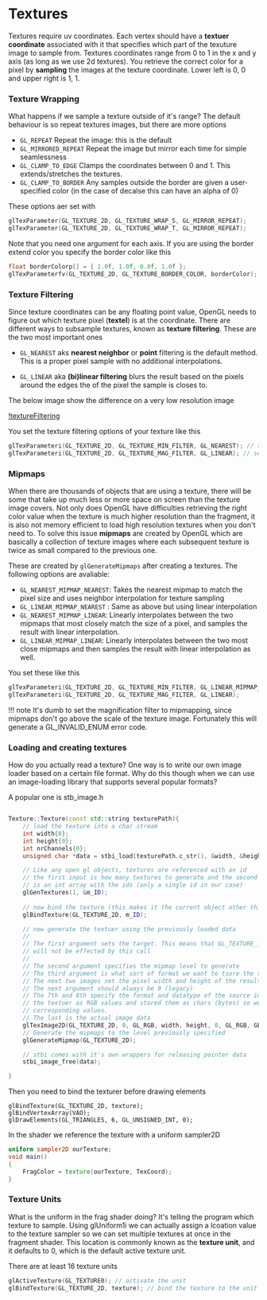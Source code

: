 # Textures

Textures require uv coordinates. Each vertex should have a **textuer coordinate** associated with it that specifies which part of the texuture image to sample from. Textures coordinates range from 0 to 1 in the x and y axis (as long as we use 2d textures). You retrieve the correct color for a pixel by **sampling** the images at the texture coordinate. Lower left is 0, 0 and upper right is 1, 1. 

### Texture Wrapping

What happens if we sample a texture outside of it's range? The default behaviour is so repeat textures images, but there are more options

* ```GL_REPEAT``` Repeat the image: this is the default
* ```GL_MIRRORED_REPEAT``` Repeat the image but mirror each time for simple seamlessness
* ```GL_CLAMP_TO_EDGE``` Clamps the coordinates between 0 and 1. This extends/stretches the textures. 
* ```GL_CLAMP_TO_BORDER``` Any samples outside the border are given a user-specified color (in the case of decalse this can have an alpha of 0)

These options aer set with 

```cpp
glTexParameter(GL_TEXTURE_2D, GL_TEXTURE_WRAP_S, GL_MIRROR_REPEAT);
glTexParameter(GL_TEXTURE_2D, GL_TEXTURE_WRAP_T, GL_MIRROR_REPEAT);
```

Note that you need one argument for each axis. If you are using the border extend color you specify the border color like this

```cpp
float borderColorp[] = { 1.0f, 1.0f, 0.0f, 1.0f };
glTexParameterfv(GL_TEXTURE_2D, GL_TEXTURE_BORDER_COLOR, borderColor);
```

### Texture Filtering

Since texture coordinates can be any floating point value, OpenGL needs to figure out which texture pixel (**textel**) is at the coordinate. There are different ways to subsample textures, known as **texture filtering**. These are the two most important ones

* ```GL_NEAREST``` aks **nearest neighbor** or **point** filtering is the default method. This is a proper pixel sample with no additional interpolations. 

*  ```GL_LINEAR``` aka **(bi)linear filtering** blurs the result based on the pixels around the edges the of the pixel the sample is closes to. 

The below image show the difference on a very low resolution image

[!textureFiltering](./texture_filtering.png)

You set the texture filtering options of your texture like this

```cpp
glTexParameteri(GL_TEXTURE_2D, GL_TEXTURE_MIN_FILTER, GL_NEAREST); // set the filtering option for minimizing a texture
glTexParameteri(GL_TEXTURE_2D, GL_TEXTURE_MAG_FILTER, GL_LINEAR); // set the filtering mode for maximizing a texture
```

### Mipmaps

When there are thousands of objects that are using a texture, there will be some that take up much less or more space on screen than the texture image covers. Not only does OpenGL have difficulties retrieving the right color value when the texture is much higher resolution than the fragment, it is also not memory efficient to load high resolution textures when you don't need to. To solve this issue **mipmaps** are created by OpenGL which are basically a collection of texture images where each subsequent texture is twice as small compared to the previous one. 

These are created by ```glGenerateMipmaps``` after creating a textures. The following options are avaliable:

* ```GL_NEAREST_MIPMAP_NEAREST```: Takes the nearest mipmap to match the pixel size and uses neighbor interpolation for texture sampling
* ```GL_LINEAR_MIPMAP_NEAREST``` : Same as above but using linear interpolation
* ```GL_NEAREST_MIPMAP_LINEAR```: Linearly interpolates between the two mipmaps that most closely match the size of a pixel, and samples the result with linear interpolation. 
* ```GL_LINEAR_MIPMAP_LINEAR```: Linearly interpolates between the two most close mipmaps and then samples the result with linear interpolation as well. 

You set these like this

```cpp
glTexParameteri(GL_TEXTURE_2D, GL_TEXTURE_MIN_FILTER, GL_LINEAR_MIPMAP_LINEAR);
glTexParameteri(GL_TEXTURE_2D, GL_TEXTURE_MAG_FILTER, GL_LINEAR);
```

!!! note 
    It's dumb to set the magnification filter to mipmapping, since mipmaps don't go above the scale of the texture image. Fortunately this will generate a GL_INVALID_ENUM error code. 

### Loading and creating textures

How do you actually read a texture? One way is to write our own image loader based on a certain file format. Why do this though when we can use an image-loading library that supports several popular formats?

A popular one is stb_image.h


```cpp

Texture::Texture(const std::string texturePath){
    // load the texture into a char stream
    int width{0};
    int height{0};
    int nrChannels{0};
    unsigned char *data = stbi_load(texturePath.c_str(), &width, &height, &nrChannels, 0);

    // Like any open gl objects, textures are referenced with an id
    // the first input is how many textures to generate and the second
    // is an int array with the ids (only a single id in our case)
    glGenTextures(1, &m_ID);
    
    // now bind the texture (this makes it the current object other things operate on)
    glBindTexture(GL_TEXTURE_2D, m_ID);

    // now generate the textuer using the previously loaded data
    //
    // The first argument sets the target. This means that GL_TEXTURE_1D or GL_TEXTURE_3D
    // will not be effected by this call
    //
    // The second argument specifies the mipmap level to generate
    // The third argument is what sort of format we want to tsore the textuer in
    // The next two images set the pixel width and height of the resulting texture.
    // The next argument should always be 0 (legacy)
    // The 7th and 8th specify the format and datatype of the source image. We loaded
    // the textuer as RGB values and stored them as chars (bytes) so we'll pass the
    // corresponding values. 
    // The last is the actual image data
    glTexImage2D(GL_TEXTURE_2D, 0, GL_RGB, width, height, 0, GL_RGB, GL_UNSIGNED_BYTE, data);
    // Generate the mipmaps to the level previously specified
    glGenerateMipmap(GL_TEXTURE_2D);

    // stbi comes with it's own wrappers for releasing pointer data
    stbi_image_free(data); 

}

```


Then you need to bind the texturer before drawing elements

```
glBindTexture(GL_TEXTURE_2D, texture);
glBindVertexArray(VAO);
glDrawElements(GL_TRIANGLES, 6, GL_UNSIGNED_INT, 0);
```

In the shader we reference the texture with a uniform sampler2D

```GLSL
uniform sampler2D ourTexture;
void main()
{
    FragColor = texture(ourTexture, TexCoord);
}
```



### Texture Units

What is the uniform in the frag shader doing? It's telling the program which texture to sample. Using glUniform1i we can actually assign a lcoation value to the texture sampler so we can set multiple textures at once in the fragment shader. This location is commonly known as the **texture unit**, and it defaults to 0, which is the default active texture unit.


There are at least 16 texture units 

```cpp
glActiveTexture(GL_TEXTURE0); // activate the unit
glBindTexture(GL_TEXTURE_2D, texture); // bind the texture to the unit
```




